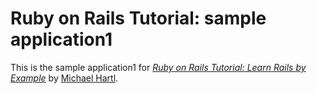 # Ruby on Rails Tutorial: sample application1

This is the sample application1 for
[*Ruby on Rails Tutorial: Learn Rails by Example*](http://railstutorial.org/)
by [Michael Hartl](http://michaelhartl.com/).
